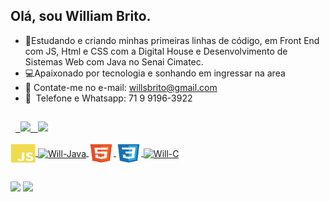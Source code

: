 ## Olá, sou William Brito.

- 🌱Estudando e criando minhas primeiras linhas de código, em Front End com JS, Html e CSS com a Digital House e Desenvolvimento de Sistemas Web com Java no Senai             Cimatec.
- 💻Apaixonado por tecnologia e sonhando em ingressar na area
- 📧 Contate-me no e-mail: willsbrito@gmail.com
- 📱  Telefone e Whatsapp: 71 9 9196-3922

##

<div>
  <a href="https://github.com/willbrito86">
  <img height = "130em" src = "https://github-readme-stats.vercel.app/api?username=willbrito86&show_icons=true&theme=dracula&include_all_commits=true&count_private=true"/>
  <img height = "130em" src = "https://github-readme-stats.vercel.app/api/top-langs/?username=willbrito86&layout=compact&langs_count=7&theme=dracula"/>
</div>

<div style="display: inline_block"><br>
  <img align="center" alt="Will-JS" height="30" width="40" src="https://raw.githubusercontent.com/devicons/devicon/master/icons/javascript/javascript-plain.svg">
  <img align="center" alt="Will-Java" height="30" width="40" src="https://cdn.jsdelivr.net/gh/devicons/devicon/icons/java/java-original-wordmark.svg">
  <img align="center" alt="Will-HTML" height="30" width="40" src="https://raw.githubusercontent.com/devicons/devicon/master/icons/html5/html5-original.svg">
  <img align="center" alt="Will-CSS" height="30" width="40" src="https://raw.githubusercontent.com/devicons/devicon/master/icons/css3/css3-original.svg">
  <img align="center" alt="Will-C" height="30" width="40" src="https://cdn.jsdelivr.net/gh/devicons/devicon/icons/c/c-original.svg">    
</div>

##

<div> 
<a href = "mailto:willsbrito@gmail.com"><img src="https://img.shields.io/badge/-Gmail-%23333?style=for-the-badge&logo=gmail&logoColor=white" target="_blank"></a>
<a href="linkedin.com/in/william-brito1206" target="_blank"><img src="https://img.shields.io/badge/-LinkedIn-%230077B5?style=for-the-badge&logo=linkedin&logoColor=white" target="_blank"></a>  
</div>

	

